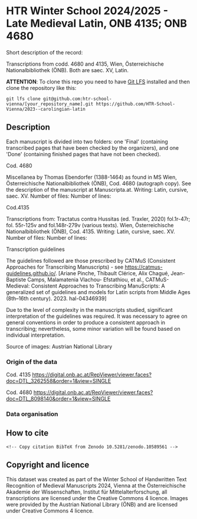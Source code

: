 <!-- README.md template -->

# HTR Winter School 2024/2025 - Late Medieval Latin, ONB 4135; ONB 4680

Short description of the record:

Transcriptions from codd. 4680 and 4135, Wien, Österreichische Nationalbibliothek (ÖNB). Both are saec. XV, Latin.

<!-- Do not delete following lines -->

**ATTENTION**: To clone this repo you need to have [Git LFS](https://git-lfs.com/) installed and then clone the repository like this:

```
git lfs clone git@github.com:htr-school-vienna/[your_repository_name].git https://github.com/HTR-School-Vienna/2023--carolingian-latin
```

<!-- Continue editing here -->

## Description

Each manuscript is divided into two folders: one 'Final' (containing transcribed pages that have been checked by the organizers), and one 'Done' (containing finished pages that have not been checked).

Cod. 4680

Miscellanea by Thomas Ebendorfer (1388-1464) as found in MS Wien, Österreichische Nationalbibliothek (ÖNB), Cod. 4680 (autograph copy). See the description of the manuscript at Manuscripta.at. Writing: Latin, cursive, saec. XV. Number of files: Number of lines:

Cod.4135

Transcriptions from: Tractatus contra Hussitas (ed. Traxler, 2020) fol.1r-47r; fol. 55r-125v and fol.148r-279v (various texts). Wien, Österreichische Nationalbibliothek (ÖNB), Cod. 4135. Writing: Latin, cursive, saec. XV. Number of files: Number of lines:

Transcription guidelines

The guidelines followed are those prescribed by CATMuS (Consistent Approaches for Transcribing Manuscripts) - see https://catmus-guidelines.github.io/.
[Ariane Pinche, Thibault Clérice, Alix Chagué, Jean-Baptiste Camps, Malamatenia Vlachou- Efstathiou, et al., CATMuS-Medieval: Consistent Approaches to Transcribing ManuScripts: A generalized set of guidelines and models for Latin scripts from Middle Ages (8th–16th century). 2023. hal-04346939]

Due to the level of complexity in the manuscripts studied, significant interpretation of the guidelines was required. It was necessary to agree on general conventions in order to produce a consistent approach in transcribing; nevertheless, some minor variation will be found based on individual interpretation.

Source of images: Austrian National Library




### Origin of the data
Cod. 4135
https://digital.onb.ac.at/RepViewer/viewer.faces?doc=DTL_3262558&order=1&view=SINGLE

Cod. 4680
https://digital.onb.ac.at/RepViewer/viewer.faces?doc=DTL_8098140&order=1&view=SINGLE

### Data organisation


## How to cite
```
<!-- Copy citation BibTeX from Zenodo 10.5281/zenodo.10589561 -->
```

## Copyright and licence
This dataset was created as part of the Winter School of Handwritten Text Recognition of Medieval Manuscripts 2024, Vienna at the Österreichische Akademie der Wissenschaften, Institut für Mittelalterforschung, all transcriptions are licensed under the Creative Commons 4 licence. Images were provided by the Austrian National Library (ÖNB) and are licensed under Creative Commons 4 licence.
